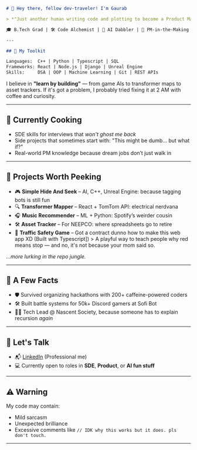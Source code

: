 ````markdown
# 👋 Hey there, fellow dev-traveler! I'm Gaurab

> *"Just another human writing code and plotting to become a Product Manager (with zero chill)."*

🎓 B.Tech Grad | 🛠️ Code Alchemist | 🧠 AI Dabbler | 🚀 PM-in-the-Making

---

## 🧰 My Toolkit

Languages:  C++ | Python | Typescript | SQL  
Frameworks: React | Node.js | Django | Unreal Engine  
Skills:     DSA | OOP | Machine Learning | Git | REST APIs  
````

I believe in **"learn by building"** — from game AIs to transformer maps to asset trackers.
If it's got a problem, I probably tried fixing it at 2 AM with coffee and curiosity.

---

## 🌱 Currently Cooking

* SDE skills for interviews that *won't ghost me back*
* Side projects that sometimes start with: "This might be dumb... but what if?"
* Real-world PM knowledge because dream jobs don’t just walk in

---

## 🚀 Projects Worth Peeking

* 🎮 **Simple Hide And Seek** – AI, C++, Unreal Engine: because tagging bots is still fun
* 🔍 **Transformer Mapper** – React + TomTom API: electrical nerdvana
* 🎧 **Music Recommender** – ML + Python: Spotify’s weirder cousin
* 🛠️ **Asset Tracker** – For NEEPCO: where spreadsheets go to retire
*  🚦 **Traffic Safety Game** – Got a contract dunno how to make this web app XD (Built with Typescript])
        > A playful way to teach people why red means stop — and no, it's not because your mom said so.

*...more lurking in the repo jungle.*

---

## 🧩 A Few Facts

* 🛡️ Survived organizing hackathons with 200+ caffeine-powered coders
* 🛠️ Built battle systems for 50k+ Discord gamers at Sofi Bot
* 👨‍🏫 Tech Lead @ Nascent Society, because someone has to explain recursion *again*

---

## 💬 Let's Talk

* 📬 [LinkedIn](https://www.linkedin.com/in/mahanta1412/) (Professional me)
* 💻 Currently open to roles in **SDE**, **Product**, or **AI fun stuff**

---

## ⚠️ Warning

My code may contain:

* Mild sarcasm
* Unexpected brilliance
* Excessive comments like `// IDK why this works but it does. pls don't touch.`

---
